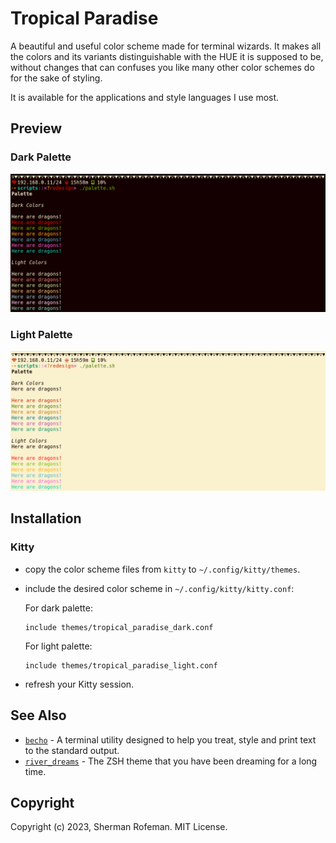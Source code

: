 # Tropical Paradise

A beautiful and useful color scheme made for terminal wizards. It makes all the
colors and its variants distinguishable with the HUE it is supposed to be,
without changes that can confuses you like many other color schemes do for the
sake of styling.

It is available for the applications and style languages I use most.

## Preview

### Dark Palette

![](images/preview/dark_palette.png)

### Light Palette

![](images/preview/light_palette.png)

## Installation

### Kitty
  + copy the color scheme files from `kitty` to `~/.config/kitty/themes`.
  + include the desired color scheme in `~/.config/kitty/kitty.conf`:

    For dark palette:
    ```
    include themes/tropical_paradise_dark.conf
    ```

    For light palette:
    ```
    include themes/tropical_paradise_light.conf
    ```
  + refresh your Kitty session.

## See Also
  + [`becho`](https://github.com/skippyr/becho) - A terminal utility designed
    to help you treat, style and print text to the standard output.
  + [`river_dreams`](https://github.com/skippyr/river_dreams) - The ZSH theme
    that you have been dreaming for a long time.

## Copyright

Copyright (c) 2023, Sherman Rofeman. MIT License.

